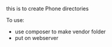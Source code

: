 this is to create Phone directories

To use:
* use composer to make vendor folder 
* put on webserver
